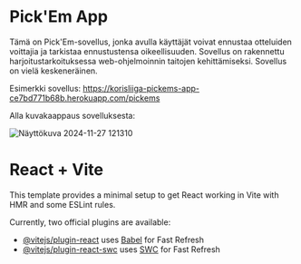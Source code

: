 # Pick'Em App

Tämä on Pick'Em-sovellus, jonka avulla käyttäjät voivat ennustaa otteluiden voittajia ja tarkistaa ennustustensa oikeellisuuden. Sovellus on rakennettu harjoitustarkoituksessa web-ohjelmoinnin taitojen kehittämiseksi. Sovellus on vielä keskeneräinen.

Esimerkki sovellus: https://korisliiga-pickems-app-ce7bd771b68b.herokuapp.com/pickems

Alla kuvakaappaus sovelluksesta:

![Näyttökuva 2024-11-27 121310](https://github.com/user-attachments/assets/3899abff-6399-449f-b14e-36d931487fd9)



# React + Vite

This template provides a minimal setup to get React working in Vite with HMR and some ESLint rules.

Currently, two official plugins are available:

- [@vitejs/plugin-react](https://github.com/vitejs/vite-plugin-react/blob/main/packages/plugin-react/README.md) uses [Babel](https://babeljs.io/) for Fast Refresh
- [@vitejs/plugin-react-swc](https://github.com/vitejs/vite-plugin-react-swc) uses [SWC](https://swc.rs/) for Fast Refresh
